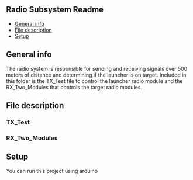 ## Radio Subsystem Readme 
* [General info](#general-info)
* [File description](#file-description)
* [Setup](#setup)

## General info
The radio system is responsible for sending and receiving signals over 500 meters of distance and determining if the launcher is on target. Included in this folder is the TX_Test file to control the launcher radio module and the RX_Two_Modules that controls the target radio modules.
	
## File description
### TX_Test
### RX_Two_Modules
	
## Setup 
You can run this project using arduino

